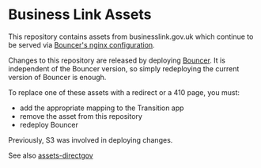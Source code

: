 Business Link Assets
====================

This repository contains assets from businesslink.gov.uk which continue to be
served via [Bouncer's nginx configuration](https://github.com/alphagov/govuk-puppet/blob/master/modules/govuk/manifests/apps/bouncer.pp).

Changes to this repository are released by deploying [Bouncer](https://github.com/alphagov/bouncer). It is independent of the Bouncer version, so simply redeploying the current version of Bouncer is
enough.

To replace one of these assets with a redirect or a 410 page, you must:
* add the appropriate mapping to the Transition app
* remove the asset from this repository
* redeploy Bouncer

Previously, S3 was involved in deploying changes.

See also [assets-directgov](https://github.com/alphagov/assets-directgov)
